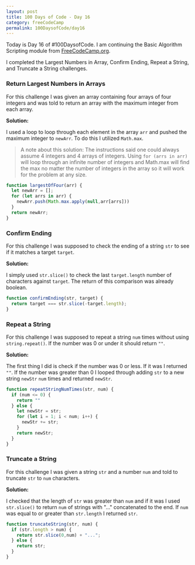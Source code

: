 ```yaml
---
layout: post
title: 100 Days of Code - Day 16
category: freeCodeCamp
permalink: 100DaysofCode/day16
---
```


Today is Day 16 of #100DaysofCode. I am continuing the Basic Algorithm Scripting module from [FreeCodeCamp.org](https://freecodecamp.org).

I completed the Largest Numbers in Array, Confirm Ending, Repeat a String, and Truncate a String challenges.

### Return Largest Numbers in Arrays

For this challenge I was given an array containing four arrays of four integers and was told to return an array with the maximum integer from each array.

**Solution:**

I used a loop to loop through each element in the array `arr` and pushed the maximum integer to `newArr`. To do this I utilized `Math.max`.

> A note about this solution: The instructions said one could always assume 4 integers and 4 arrays of integers. Using `for (arrs in arr)` will loop through an infinite number of integers and Math.max will find the max no matter the number of integers in the array so it will work for the problem at any size.

```JavaScript
function largestOfFour(arr) {
  let newArr = [];
  for (let arrs in arr) {
    newArr.push(Math.max.apply(null,arr[arrs]))
  }
  return newArr;
}
```

### Confirm Ending
For this challenge I was supposed to check the ending of a string `str` to see if it matches a target `target`.

**Solution:**

I simply used `str.slice()` to check the last `target.length` number of characters against `target`. The return of this comparison was already boolean.

```JavaScript
function confirmEnding(str, target) {
  return target === str.slice(-target.length);
}
```

### Repeat a String
For this challenge I was supposed to repeat a string `num` times without using `string.repeat()`. If the number was 0 or under it should return `""`.

**Solution:**

The first thing I did is check if the number was 0 or less. If it was I returned `""`. If the number was greater than 0 I looped through adding `str` to a new string `newStr` `num` times and returned `newStr`.

```JavaScript
function repeatStringNumTimes(str, num) {
  if (num <= 0) {
    return ""
  } else {
    let newStr = str;
    for (let i = 1; i < num; i++) {
      newStr += str;
    }
    return newStr;
  }
}
```

### Truncate a String
For this challenge I was given a string `str` and a number `num` and told to truncate `str` to `num` characters.

**Solution:**

I checked that the length of `str` was greater than `num` and if it was I used `str.slice()` to return `num` of strings with "..." concatenated to the end.  If `num` was equal to or greater than `str.length` I returned `str`.

```JavaScript
function truncateString(str, num) {
  if (str.length > num) {
    return str.slice(0,num) + "...";
  } else {
    return str;
  }
}
```
